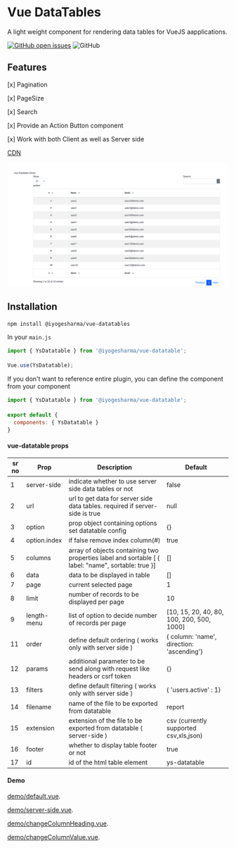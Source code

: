 # Vue DataTables

A light weight component for rendering data tables for VueJS aapplications.

[![GitHub open issues](https://img.shields.io/github/issues/iYogesharma/vue-datatables.svg)](https://github.com/iYogesharma/vue-datatables/issues)
![GitHub](https://img.shields.io/github/license/iYogesharma/vue-datatables.svg)


## Features

[x]  Pagination

[x]  PageSize

[x]  Search

[x]  Provide an Action Button component

[x]  Work with both Client as well as Server side

[CDN](https://cdn.jsdelivr.net/gh/iYogesharma/vue-datatables/dist/vue-datatable.js)

![vue-datatables](https://github.com/iYogesharma/vue-datatables/blob/main/demo.png)

## Installation
```
npm install @iyogesharma/vue-datatables
```
In your `main.js`

```js
import { YsDatatable } from '@iyogesharma/vue-datatable';

Vue.use(YsDatatable);
```

 If you don't want to reference entire plugin, you can define the component from your component

 ```js
import { YsDatatable } from '@iyogesharma/vue-datatable';

 export default {
   components: { YsDatatable }
 }
 ```

 #### vue-datatable props

| sr no  | Prop  | Description   | Default  |
|--------|-------|---------------|----------|
| 1 |  server-side  |  indicate whether to use server side data tables or not | false  |
| 2 | url  | url to get data for server side data tables. required if server-side is true | null  |
| 3 | option  | prop object containing options set datatable config   | {}  |
| 4 | option.index  | if false remove index column(#)  | true  |
| 5 | columns  | array of objects containing two properties label and sortable [ { label: "name", sortable: true }] | []  |
| 6 | data  | data to be displayed in table  | []  |
| 7 | page  | current selected page  | 1  |
| 8 | limit  | number of records to be displayed per page | 10  |
| 9 | length-menu  | list of option to decide number of records per page |   [10, 15, 20, 40, 80, 100, 200, 500, 1000] |
| 11 | order  | define default ordering ( works only with server side ) |  {  column: 'name', direction: 'ascending'}   |
| 12 | params  | additional parameter to be send along with request like headers or csrf token| {}   |
| 13 | filters  | define default filtering ( works only with server side )  | {  'users.active' : 1}  |
| 14 | filename  | name of the file to be exported from datatable  |  report  |
| 15 | extension  |  extension of the file to be exported from datatable ( server-side ) | csv (currently supported csv,xls,json)   |
| 16 | footer  | whether to display table footer or not | true  |
| 17 | id  | id of the html table element | ys-datatable  |

#### Demo

[demo/default.vue](demo/default.vue).<br>

[demo/server-side.vue](demo/server-side.vue). <br>

[demo/changeColumnHeading.vue](demo/changeColumnHeading.vue).<br>

[demo/changeColumnValue.vue](demo/changeColumnValue.vue).
